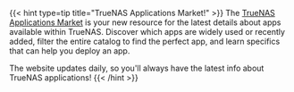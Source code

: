 &NewLine;

{{< hint type=tip title="TrueNAS Applications Market!" >}}
The [TrueNAS Applications Market](https://www.apps.truenas.com) is your new resource for the latest details about apps available within TrueNAS.
Discover which apps are widely used or recently added, filter the entire catalog to find the perfect app, and learn specifics that can help you deploy an app.

The website updates daily, so you'll always have the latest info about TrueNAS applications!
{{< /hint >}}